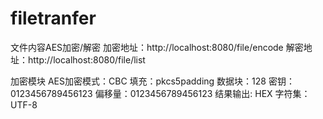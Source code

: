 # filetranfer
文件内容AES加密/解密
加密地址：http://localhost:8080/file/encode
解密地址：http://localhost:8080/file/list

加密模块
AES加密模式：CBC
填充：pkcs5padding
数据块：128
密钥：0123456789456123
偏移量：0123456789456123
结果输出: HEX
字符集：UTF-8

